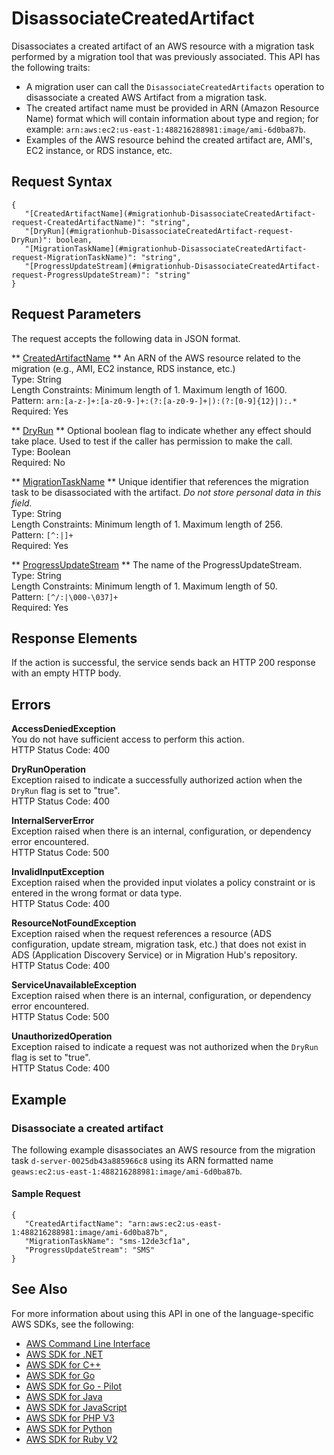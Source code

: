 # DisassociateCreatedArtifact<a name="API_DisassociateCreatedArtifact"></a>

Disassociates a created artifact of an AWS resource with a migration task performed by a migration tool that was previously associated\. This API has the following traits:
+ A migration user can call the `DisassociateCreatedArtifacts` operation to disassociate a created AWS Artifact from a migration task\.
+ The created artifact name must be provided in ARN \(Amazon Resource Name\) format which will contain information about type and region; for example: `arn:aws:ec2:us-east-1:488216288981:image/ami-6d0ba87b`\.
+ Examples of the AWS resource behind the created artifact are, AMI's, EC2 instance, or RDS instance, etc\.

## Request Syntax<a name="API_DisassociateCreatedArtifact_RequestSyntax"></a>

```
{
   "[CreatedArtifactName](#migrationhub-DisassociateCreatedArtifact-request-CreatedArtifactName)": "string",
   "[DryRun](#migrationhub-DisassociateCreatedArtifact-request-DryRun)": boolean,
   "[MigrationTaskName](#migrationhub-DisassociateCreatedArtifact-request-MigrationTaskName)": "string",
   "[ProgressUpdateStream](#migrationhub-DisassociateCreatedArtifact-request-ProgressUpdateStream)": "string"
}
```

## Request Parameters<a name="API_DisassociateCreatedArtifact_RequestParameters"></a>

The request accepts the following data in JSON format\.

 ** [CreatedArtifactName](#API_DisassociateCreatedArtifact_RequestSyntax) **   <a name="migrationhub-DisassociateCreatedArtifact-request-CreatedArtifactName"></a>
An ARN of the AWS resource related to the migration \(e\.g\., AMI, EC2 instance, RDS instance, etc\.\)  
Type: String  
Length Constraints: Minimum length of 1\. Maximum length of 1600\.  
Pattern: `arn:[a-z-]+:[a-z0-9-]+:(?:[a-z0-9-]+|):(?:[0-9]{12}|):.*`   
Required: Yes

 ** [DryRun](#API_DisassociateCreatedArtifact_RequestSyntax) **   <a name="migrationhub-DisassociateCreatedArtifact-request-DryRun"></a>
Optional boolean flag to indicate whether any effect should take place\. Used to test if the caller has permission to make the call\.  
Type: Boolean  
Required: No

 ** [MigrationTaskName](#API_DisassociateCreatedArtifact_RequestSyntax) **   <a name="migrationhub-DisassociateCreatedArtifact-request-MigrationTaskName"></a>
Unique identifier that references the migration task to be disassociated with the artifact\. *Do not store personal data in this field\.*   
Type: String  
Length Constraints: Minimum length of 1\. Maximum length of 256\.  
Pattern: `[^:|]+`   
Required: Yes

 ** [ProgressUpdateStream](#API_DisassociateCreatedArtifact_RequestSyntax) **   <a name="migrationhub-DisassociateCreatedArtifact-request-ProgressUpdateStream"></a>
The name of the ProgressUpdateStream\.   
Type: String  
Length Constraints: Minimum length of 1\. Maximum length of 50\.  
Pattern: `[^/:|\000-\037]+`   
Required: Yes

## Response Elements<a name="API_DisassociateCreatedArtifact_ResponseElements"></a>

If the action is successful, the service sends back an HTTP 200 response with an empty HTTP body\.

## Errors<a name="API_DisassociateCreatedArtifact_Errors"></a>

 **AccessDeniedException**   
You do not have sufficient access to perform this action\.  
HTTP Status Code: 400

 **DryRunOperation**   
Exception raised to indicate a successfully authorized action when the `DryRun` flag is set to "true"\.  
HTTP Status Code: 400

 **InternalServerError**   
Exception raised when there is an internal, configuration, or dependency error encountered\.  
HTTP Status Code: 500

 **InvalidInputException**   
Exception raised when the provided input violates a policy constraint or is entered in the wrong format or data type\.  
HTTP Status Code: 400

 **ResourceNotFoundException**   
Exception raised when the request references a resource \(ADS configuration, update stream, migration task, etc\.\) that does not exist in ADS \(Application Discovery Service\) or in Migration Hub's repository\.  
HTTP Status Code: 400

 **ServiceUnavailableException**   
Exception raised when there is an internal, configuration, or dependency error encountered\.  
HTTP Status Code: 500

 **UnauthorizedOperation**   
Exception raised to indicate a request was not authorized when the `DryRun` flag is set to "true"\.  
HTTP Status Code: 400

## Example<a name="API_DisassociateCreatedArtifact_Examples"></a>

### Disassociate a created artifact<a name="API_DisassociateCreatedArtifact_Example_1"></a>

The following example disassociates an AWS resource from the migration task `d-server-0025db43a885966c8` using its ARN formatted name `geaws:ec2:us-east-1:488216288981:image/ami-6d0ba87b`\.

#### Sample Request<a name="API_DisassociateCreatedArtifact_Example_1_Request"></a>

```
{
   "CreatedArtifactName": "arn:aws:ec2:us-east-1:488216288981:image/ami-6d0ba87b",
   "MigrationTaskName": "sms-12de3cf1a",
   "ProgressUpdateStream": "SMS"
}
```

## See Also<a name="API_DisassociateCreatedArtifact_SeeAlso"></a>

For more information about using this API in one of the language\-specific AWS SDKs, see the following:
+  [AWS Command Line Interface](https://docs.aws.amazon.com/goto/aws-cli/AWSMigrationHub-2017-05-31/DisassociateCreatedArtifact) 
+  [AWS SDK for \.NET](https://docs.aws.amazon.com/goto/DotNetSDKV3/AWSMigrationHub-2017-05-31/DisassociateCreatedArtifact) 
+  [AWS SDK for C\+\+](https://docs.aws.amazon.com/goto/SdkForCpp/AWSMigrationHub-2017-05-31/DisassociateCreatedArtifact) 
+  [AWS SDK for Go](https://docs.aws.amazon.com/goto/SdkForGoV1/AWSMigrationHub-2017-05-31/DisassociateCreatedArtifact) 
+  [AWS SDK for Go \- Pilot](https://docs.aws.amazon.com/goto/SdkForGoPilot/AWSMigrationHub-2017-05-31/DisassociateCreatedArtifact) 
+  [AWS SDK for Java](https://docs.aws.amazon.com/goto/SdkForJava/AWSMigrationHub-2017-05-31/DisassociateCreatedArtifact) 
+  [AWS SDK for JavaScript](https://docs.aws.amazon.com/goto/AWSJavaScriptSDK/AWSMigrationHub-2017-05-31/DisassociateCreatedArtifact) 
+  [AWS SDK for PHP V3](https://docs.aws.amazon.com/goto/SdkForPHPV3/AWSMigrationHub-2017-05-31/DisassociateCreatedArtifact) 
+  [AWS SDK for Python](https://docs.aws.amazon.com/goto/boto3/AWSMigrationHub-2017-05-31/DisassociateCreatedArtifact) 
+  [AWS SDK for Ruby V2](https://docs.aws.amazon.com/goto/SdkForRubyV2/AWSMigrationHub-2017-05-31/DisassociateCreatedArtifact) 